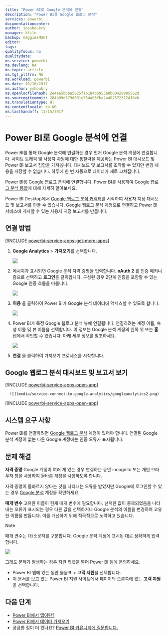 ```yaml
---
title: "Power BI로 Google 분석에 연결"
description: "Power BI용 Google 웹로그 분석"
services: powerbi
documentationcenter: 
author: joeshoukry
manager: kfile
backup: maggiesMSFT
editor: 
tags: 
qualityfocus: no
qualitydate: 
ms.service: powerbi
ms.devlang: NA
ms.topic: article
ms.tgt_pltfrm: NA
ms.workload: powerbi
ms.date: 10/16/2017
ms.author: yshoukry
ms.openlocfilehash: 2e4ee5b6ba5625f1b184b5953a8b60429085562d
ms.sourcegitcommit: 284b09d579d601e754a05fba2a4025723724f8eb
ms.translationtype: HT
ms.contentlocale: ko-KR
ms.lasthandoff: 11/15/2017
---
```

# <a name="connect-to-google-analytics-with-power-bi"></a>Power BI로 Google 분석에 연결
Power BI를 통해 Google 분석에 연결하는 경우 먼저 Google 분석 계정에 연결합니다. 사이트 트래픽 및 사용자 차원에 대한 통찰력을 제공하는 Power BI 대시보드 및 Power BI 보고서 집합을 가져옵니다. 대시보드 및 보고서를 조작할 수 있지만 변경 내용을 저장할 수 없습니다. 하루에 한 번 자동으로 데이터가 새로 고쳐집니다.

Power BI용 [Google 웹로그 분석](https://app.powerbi.com/getdata/services/google-analytics)에 연결합니다. Power BI를 사용하여 [Google 웹로그 분석 통합](https://powerbi.microsoft.com/integrations/google-analytics)에 대해 자세히 알아보세요.

Power BI Desktop에서 [Google 웹로그 분석 커넥터](service-google-analytics-connector.md)를 시작하여 사용자 지정 대시보드 및 보고서를 만들 수 있습니다. Google 웹로그 분석 계정으로 연결하고 Power BI 서비스에 게시할 수 있는 사용자 지정 보고서를 만듭니다.

## <a name="how-to-connect"></a>연결 방법
[!INCLUDE [powerbi-service-apps-get-more-apps](./includes/powerbi-service-apps-get-more-apps.md)]

1. **Google Analytics** \> **가져오기**를 선택합니다.
   
   ![](media/service-connect-to-google-analytics/ga.png)
2. 메시지가 표시되면 Google 분석 자격 증명을 입력합니다. **oAuth 2** 를 인증 메커니즘으로 선택하고 **로그인**을 클릭합니다. 구성된 경우 2단계 인증을 포함할 수 있는 Google 인증 흐름을 따릅니다.
   
   ![](media/service-connect-to-google-analytics/creds.png)
3. **허용** 을 클릭하여 Power BI가 Google 분석 데이터에 액세스할 수 있도록 합니다.
   
   ![](media/service-connect-to-google-analytics/googleanalytics.png)
4. Power BI가 특정 Google 웹로그 분석 뷰에 연결됩니다. 연결하려는 계정 이름, 속성 이름 및 뷰 이름을 선택합니다. 이 정보는 Google 분석 계정의 왼쪽 위 또는 **홈** 탭에서 확인할 수 있습니다. 아래 세부 정보를 참조하세요. 
   
   ![](media/service-connect-to-google-analytics/params2.png)
5. **연결** 을 클릭하여 가져오기 프로세스를 시작합니다. 

## <a name="view-the-google-analytics-dashboard-and-reports"></a>Google 웹로그 분석 대시보드 및 보고서 보기
[!INCLUDE [powerbi-service-apps-open-app](./includes/powerbi-service-apps-open-app.md)]

      ![](media/service-connect-to-google-analytics/googleanalytics2.png)

[!INCLUDE [powerbi-service-apps-open-app](./includes/powerbi-service-apps-what-now.md)]

## <a name="system-requirements"></a>시스템 요구 사항
Power BI를 연결하려면 [Google 웹로그 분석](https://www.google.com/analytics/) 계정이 있어야 합니다. 연결된 Google 분석 계정이 없는 다른 Google 계정에는 인증 오류가 표시됩니다.

## <a name="troubleshooting"></a>문제 해결
**자격 증명** Google 계정이 여러 개 있는 경우 연결하는 동안 incognito 또는 개인 브라우저 창을 사용하여 올바른 계정을 사용하도록 합니다.

자격 증명이 올바르지 않다는 것을 나타내는 오류를 받았지만 Google에 로그인할 수 있는 경우 [Google 분석](https://www.google.com/analytics/) 계정을 확인하세요.

**매개 변수** 고유한 이름이 현재 매개 변수에 필요합니다. 선택한 값이 중복되었음을 나타내는 오류가 표시되는 경우 다른 값을 선택하거나 Google 분석의 이름을 변경하여 고유한 이름을 만듭니다. 이를 개선하기 위해 적극적으로 노력하고 있습니다.

>[!NOTE]
>매개 변수는 대/소문자를 구분합니다. Google 분석 계정에 표시된 대로 정확하게 입력합니다.

![](media/service-connect-to-google-analytics/pbi_googleanalytics1.png)

그래도 문제가 발생하는 경우 지원 티켓을 열어 Power BI 팀에 문의하세요.

* Power BI 앱에 있는 동안 물음표 \> **고객 지원**을 선택합니다.
* 이 문서를 보고 있는 Power BI 지원 사이트에서 페이지의 오른쪽에 있는 **고객 지원** 을 선택합니다.

## <a name="next-steps"></a>다음 단계
* [Power BI에서 앱이란?](service-install-use-apps.md)
* [Power BI에서 데이터 가져오기](service-get-data.md)
* 궁금한 점이 더 있나요? [Power BI 커뮤니티에 질문합니다.](http://community.powerbi.com/)

